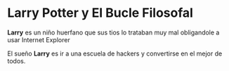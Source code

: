 # Larry Potter y El Bucle Filosofal

**Larry** es un niño huerfano que sus tios lo trataban muy mal
obligandole a usar Internet Explorer

El sueño **Larry** es ir a una escuela de hackers y convertirse en el mejor
de todos.
